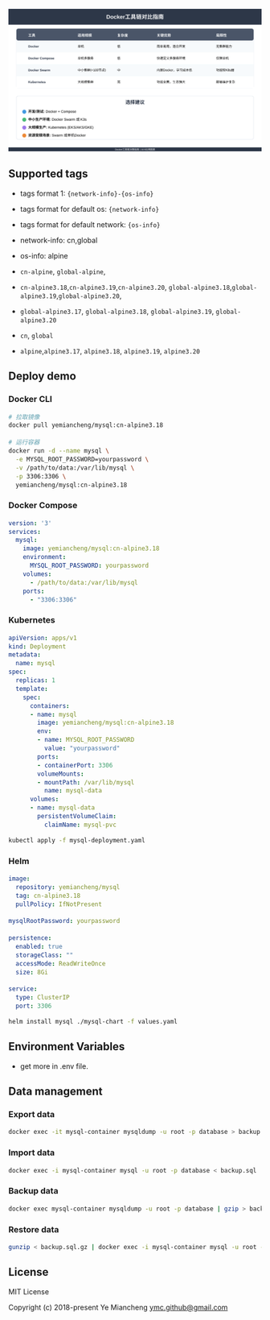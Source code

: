 <!-- dddk 对比矩阵 -->
<!-- ![](./assets/dddk.choose1.svg) -->

<!-- dddk 对比指南、选择建议 -->
![](./assets/dddk.choose2.svg)

<!--  -->
<!-- ![](./assets/mysql-init-flow.svg) -->

## Supported tags

- tags format 1: `{network-info}-{os-info}`
- tags format for default os: `{network-info}`
- tags format for default network: `{os-info}`

- network-info: cn,global
- os-info: alpine
- `cn-alpine`, `global-alpine`,
- `cn-alpine3.18`,`cn-alpine3.19`,`cn-alpine3.20`, `global-alpine3.18`,`global-alpine3.19`,`global-alpine3.20`,
- `global-alpine3.17`, `global-alpine3.18`, `global-alpine3.19`, `global-alpine3.20`
- `cn`, `global`
- `alpine`,`alpine3.17`, `alpine3.18`, `alpine3.19`, `alpine3.20`

## Deploy demo

### Docker CLI

```bash
# 拉取镜像
docker pull yemiancheng/mysql:cn-alpine3.18

# 运行容器
docker run -d --name mysql \
  -e MYSQL_ROOT_PASSWORD=yourpassword \
  -v /path/to/data:/var/lib/mysql \
  -p 3306:3306 \
  yemiancheng/mysql:cn-alpine3.18
```

### Docker Compose
```yaml
version: '3'
services:
  mysql:
    image: yemiancheng/mysql:cn-alpine3.18
    environment:
      MYSQL_ROOT_PASSWORD: yourpassword
    volumes:
      - /path/to/data:/var/lib/mysql
    ports:
      - "3306:3306"
```


### Kubernetes
```yaml
apiVersion: apps/v1
kind: Deployment
metadata:
  name: mysql
spec:
  replicas: 1
  template:
    spec:
      containers:
      - name: mysql
        image: yemiancheng/mysql:cn-alpine3.18
        env:
        - name: MYSQL_ROOT_PASSWORD
          value: "yourpassword"
        ports:
        - containerPort: 3306
        volumeMounts:
        - mountPath: /var/lib/mysql
          name: mysql-data
      volumes:
      - name: mysql-data
        persistentVolumeClaim:
          claimName: mysql-pvc
```

```bash
kubectl apply -f mysql-deployment.yaml
```

### Helm
```yaml
image:
  repository: yemiancheng/mysql
  tag: cn-alpine3.18
  pullPolicy: IfNotPresent

mysqlRootPassword: yourpassword

persistence:
  enabled: true
  storageClass: ""
  accessMode: ReadWriteOnce
  size: 8Gi

service:
  type: ClusterIP
  port: 3306
```

```bash
helm install mysql ./mysql-chart -f values.yaml
```

## Environment Variables
- get more in .env file.

## Data management
### Export data

```bash
docker exec -it mysql-container mysqldump -u root -p database > backup.sql
```

### Import data


```bash
docker exec -i mysql-container mysql -u root -p database < backup.sql
```

### Backup data

```bash
docker exec mysql-container mysqldump -u root -p database | gzip > backup.sql.gz
```

### Restore data

```bash
gunzip < backup.sql.gz | docker exec -i mysql-container mysql -u root -p database
```

## License

MIT License

Copyright (c) 2018-present Ye Miancheng <ymc.github@gmail.com>
